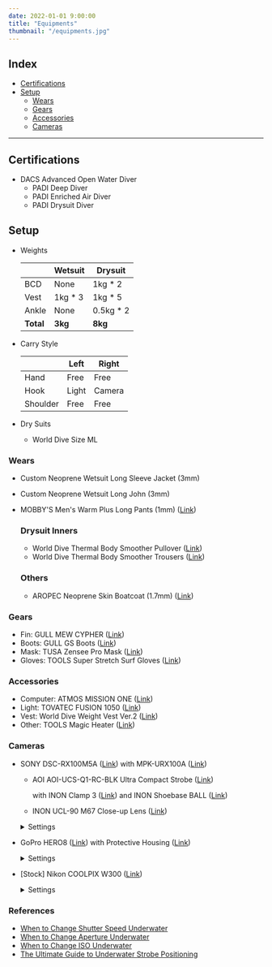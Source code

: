 ```yaml
---
date: 2022-01-01 9:00:00
title: "Equipments"
thumbnail: "/equipments.jpg"
---
```


## Index

- [Certifications](#certifications)
- [Setup](#setup)
  - [Wears](#wears)
  - [Gears](#gears)
  - [Accessories](#accessories)
  - [Cameras](#cameras)

---

<h2 id="certifications">Certifications</h2>

- DACS Advanced Open Water Diver
  - PADI Deep Diver
  - PADI Enriched Air Diver
  - PADI Drysuit Diver

<h2 id="setup">Setup</h2>

- Weights

  |           | Wetsuit  | Drysuit    |
  | --------- | -------- | ---------- |
  | BCD       | None     | 1kg \* 2   |
  | Vest      | 1kg \* 3 | 1kg \* 5   |
  | Ankle     | None     | 0.5kg \* 2 |
  | **Total** | **3kg**  | **8kg**    |

- Carry Style

  |          | Left  | Right  |
  | -------- | ----- | ------ |
  | Hand     | Free  | Free   |
  | Hook     | Light | Camera |
  | Shoulder | Free  | Free   |

- Dry Suits

  - World Dive Size ML

<h3 id="wears">Wears</h2>

- Custom Neoprene Wetsuit Long Sleeve Jacket (3mm)
- Custom Neoprene Wetsuit Long John (3mm)
- MOBBY'S Men's Warm Plus Long Pants (1mm) ([Link](https://www.mobby.co.jp/products/warm_plus_men_lp/))

  ### Drysuit Inners

  - World Dive Thermal Body Smoother Pullover ([Link](https://www.amazon.co.jp/dp/B00EUWJYUG))
  - World Dive Thermal Body Smoother Trousers ([Link](https://www.amazon.co.jp/dp/B00EUWC0ES))

  ### Others

  - AROPEC Neoprene Skin Boatcoat (1.7mm) ([Link](https://item.rakuten.co.jp/aqros/1000237/))

<h3 id="gears">Gears</h2>

- Fin: GULL MEW CYPHER ([Link](https://gull.kinugawa-net.co.jp/products/fins/mewcypher/))
- Boots: GULL GS Boots ([Link](https://gull.kinugawa-net.co.jp/products/boots_gloves/boots/mens/gsboots_m/))
- Mask: TUSA Zensee Pro Mask ([Link](https://tusa.com/us-en/TUSA/Masks/Zensee_Pro_Mask))
- Gloves: TOOLS Super Stretch Surf Gloves ([Link](https://www.amazon.co.jp/dp/B00GCYSAZU))

<h3 id="accessories">Accessories</h2>

- Computer: ATMOS MISSION ONE ([Link](https://www.atmos.app/missionone/))
- Light: TOVATEC FUSION 1050 ([Link](https://tovatec.com/collections/lights/products/fus1050))
- Vest: World Dive Weight Vest Ver.2 ([Link](https://www.amazon.co.jp/dp/B00EVEKSZI/))
- Other: TOOLS Magic Heater ([Link](https://www.amazon.co.jp/dp/B00PRM3IAK))

<h3 id="cameras">Cameras</h2>

- SONY DSC-RX100M5A ([Link](https://www.sony.jp/cyber-shot/products/DSC-RX100M5A/spec.html)) with MPK-URX100A ([Link](https://www.sony.jp/cyber-shot/products/MPK-URX100A/))

  - AOI AOI-UCS-Q1-RC-BLK Ultra Compact Strobe ([Link](http://www.fisheye-jp.com/products/ucs_q1_rc.html))

    with INON Clamp 3 ([Link](http://www.inon.co.jp/products/armsystem/components.html)) and INON Shoebase BALL ([Link](http://www.inon.co.jp/products/armsystem/shoebase.html))

  - INON UCL-90 M67 Close-up Lens ([Link](http://www.inon.co.jp/products/lens/ucl90m67/spec.html))

  <details><summary>Settings</summary>

  - Software Version: 1.0

  - Defaults

    - f</I>/1.8
    - SP (Shutter Priority) mode

  - Picture Settings

    - File Format: RAW+JPEG
    - JPEG Quality: Fine
    - JPEG Image Size: L (20M)
    - Aspect Ratio: 3:2 (Standard Film)
    - Focus Mode: Continuous AF or DMF (Single-shot AF)
    - Focus Area: Center
    - White Balance: Underwater Auto
    - Flash Mode: Flash Off
    - ISO: AUTO
    - ISO AUTO Min. SS: 1/250 \* Means preventing high ISO
    - AF illuminator: Off
    - Face Prty In Mlti Mtr: Off
    - DRO / Auto HDR: Off
    - Regist. Faces Priority: Off
    - Peaking Display: On \* Active when enabled DMF mode

  - Video Settings

    - File Format: XAVC S HD

  - Setup

    Pwr Save Start Time: 1 Min

  </details>

- GoPro HERO8 ([Link](https://gopro.com/en/us/shop/cameras/hero8-black/CHDHX-801-master.html)) with Protective Housing ([Link](https://gopro.com/en/us/shop/mounts-accessories/hero8-black-protective-housing/AJDIV-001.html))

  <details><summary>Settings</summary>

  - Software Version: 2.51

  - Preferences

    - Voice Control: Off
    - Screen Saver: 1 Min
    - Auto Power Off: 5 Min

  - Standard Profile

    - Resolution: 4K
    - FPS: 60
    - Lens: Wide (Default)
    - HyperSmooth: On (Default)
    - Clips: Off (Default)
    - Bit Rate: High
    - EV Comp: 0
    - White Balance: 6500K
    - ISO Min: 100 (Default)
    - ISO Max: 1600
    - Sharpness: Medium
    - Color: Flat
    - RAW Audio: Off (Default)
    - Wind: Auto (Default)

  - Standard Profile (Until 2022/07)

    - Resolution: 4K
    - FPS: 60
    - Lens: Wide (Default)
    - HyperSmooth: On (Default)
    - Clips: Off (Default)
    - Bit Rate: High
    - EV Comp: 0
    - White Balance: 6500K
    - ISO Min: 100 (Default)
    - ISO Max: 1600
    - Sharpness: Medium
    - Color: GoPro
    - RAW Audio: Off (Default)
    - Wind: Auto (Default)

  - Standard Profile (Until 2022/06)

    - Resolution: 4K
    - FPS: 60
    - Lens: Wide (Default)
    - HyperSmooth: On (Default)
    - Clips: Off (Default)
    - Bit Rate: High
    - EV Comp: -0.5
    - White Balance: 5000K
    - ISO Min: 100 (Default)
    - ISO Max: 100
    - Sharpness: Medium
    - Color: Flat
    - RAW Audio: Off (Default)
    - Wind: Auto (Default)

  </details>

- [Stock] Nikon COOLPIX W300 ([Link](https://www.nikon-image.com/products/compact/lineup/w300/spec.html))

    <details><summary>Settings</summary>

  - Software Version: 1.5

  - Picture Settings

    - Resolution: 4608 x 3456

  - Movie Settings

    - RES/FPS: 1080/60p
    - AF Mode: AF-F

  - Setup Menu

    - Underwater Flash: ON
    - Action Control Response: 1
    - Playback Action Control: OFF
    - Auto Off: 1m
      LED Light Timer: 5m

    </details>

<h3 id="references">References</h3>

- [When to Change Shutter Speed Underwater](https://www.ikelite.com/blogs/advanced-techniques/when-to-change-iso-underwater)
- [When to Change Aperture Underwater](https://www.ikelite.com/blogs/advanced-techniques/when-to-change-aperture-underwater)
- [When to Change ISO Underwater](https://www.ikelite.com/blogs/advanced-techniques/when-to-change-iso-underwater)
- [The Ultimate Guide to Underwater Strobe Positioning](https://www.housingcamera.com/blog/guides-tutorials/ultimate-guide-underwater-strobe-positioning)
